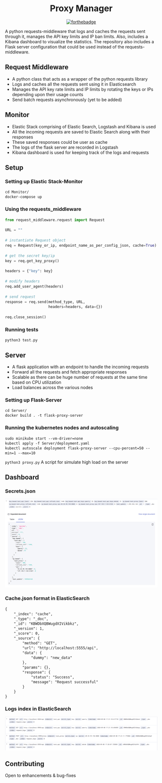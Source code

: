 <div align='center'>
  
# Proxy Manager

[![forthebadge](https://forthebadge.com/images/badges/you-didnt-ask-for-this.svg)](https://forthebadge.com)

</div>

A python requests-middleware that logs and caches the requests sent through it, manages the API key limits and IP ban limits. Also, includes a Kibana dashboard to visualize the statistics. The repository also includes a Flask server configuration that could be used instead of the requests-middleware.

## Request Middleware

* A python class that acts as a wrapper of the python requests library
* Logs and caches all the requests sent using it in Elasticsearch
* Manages the API key rate limits and IP limits by rotating the keys or IPs depending upon their usage counts
* Send batch requests asynchronously (yet to be added)

## Monitor

* Elastic Stack comprising of Elastic Search, Logstash and Kibana is used
* All the incoming requests are saved to Elastic Search along with their responses
* These saved responses could be user as cache
* The logs of the flask server are recorded in Logstash
* Kibana dashboard is used for keeping track of the logs and requests

## Setup

### Setting up Elastic Stack-Monitor
```
cd Monitor/
docker-compose up
```

### Using the requests_middleware
```py
from request_middleware.request import Request

URL = ""

# instantiate Request object
req = Request(key_or_ip, endpoint_name_as_per_config_json, cache=True)

# get the secret key/ip
key = req.get_key_proxy()

headers = {"key": key}

# modify headers
req.add_user_agent(headers)

# send request
response = req.send(method_type, URL,
                    headers=headers, data={})

req.close_session()
```

### Running tests
```
python3 test.py
```

## Server

* A flask application with an endpoint to handle the incoming requests
* Forward all the requests and fetch appropriate responses
* Scalable as there can be huge number of requests at the same time based on CPU utilization
* Load balances across the various nodes

### Setting up Flask-Server
```
cd Server/
docker build . -t flask-proxy-server
```

### Running the kubernetes nodes and autoscaling
```
sudo minikube start --vm-driver=none
kubectl apply -f Server/deployment.yaml
kubectl autoscale deployment flask-proxy-server --cpu-percent=50 --min=1 --max=10
```

`python3 proxy.py` A script for simulate high load on the server 

## Dashboard

### Secrets.json
![secrets.json](./assets/secrets.png)

### Cache.json format in ElasticSearch
```
{
    "_index": "cache",
    "_type": "_doc",
    "_id": "KBWDbXQBWugdXIVikbkz",
    "_version": 1,
    "_score": 0,
    "_source": {
        "method": "GET",
        "url": "http://localhost:5555/api",
        "data": {
            "dummy": "new_data"
        },
        "params": {},
        "response": {
            "status": "Success",
            "message": "Request successful" 
        }
    }
}
```

### Logs index in ElasticSearch
![secrets.json](./assets/logs.png)

## Contributing

Open to enhancements & bug-fixes

